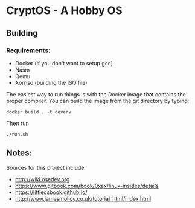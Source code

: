# CryptOS - A Hobby OS
## Building

### Requirements:
- Docker (if you don't want to setup gcc)
- Nasm
- Qemu
- Xorriso (building the ISO file)


The easiest way to run things is with the Docker image that contains the proper compiler. You can build the image from the git directory by typing:

`docker build . -t devenv`

Then run

`./run.sh`


## Notes:
Sources for this project include
  - http://wiki.osedev.org
  - https://www.gitbook.com/book/0xax/linux-insides/details
  - https://littleosbook.github.io/
  - http://www.jamesmolloy.co.uk/tutorial_html/index.html
